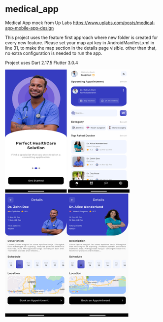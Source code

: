# medical_app

Medical App mock from Up Labs https://www.uplabs.com/posts/medical-app-mobile-app-design

This project uses the feature first approach where new folder is created for every new feature. Please set your map api key in AndroidManifest.xml in line 31, to make the map section in the details page visible. other than that, no extra configuration is needed to run the app.

Project uses Dart 2.17.5 Flutter 3.0.4

<img src="https://raw.githubusercontent.com/teewhydope/medical_app/main/art/Screenshot_1660411317.png" width="200" height="400"> <img src="https://raw.githubusercontent.com/teewhydope/medical_app/main/art/Screenshot_1660411325.png" width="200" height="400">
<img src="https://raw.githubusercontent.com/teewhydope/medical_app/main/art/Screenshot_1660411482.png" width="200" height="400"><img src="https://raw.githubusercontent.com/teewhydope/medical_app/main/art/Screenshot_1660411523.png" width="200" height="400">
